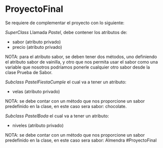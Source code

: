 ﻿# ProyectoFinal

Se requiere de complementar el proyecto con lo siguiente:

*SuperClass*
Llamada *Pastel*, debe contener los atributos de: 
- sabor (atributo privado)
- precio (atributo privado)

NOTA: para el atributo sabor, se deben tener dos métodos, uno definiendo el atributo sabor de vainilla, 
y otro que nos permita usar el sabor como una variable que nosotros podríamos ponerle cualquier otro sabor desde la clase Prueba de Sabor.

*Subclass*
*PastelFiestaCumple* el cual va a tener un atributo:
- velas (atributo privado)

NOTA: se debe contar con un método que nos proporcione un sabor predefinido en la clase, en este caso sera sabor: chocolate.

*Subclass*
*PastelBoda* el cual va a tener un atributo:
- niveles (atributo privado)

NOTA: se debe contar con un método que nos proporcione un sabor predefinido en la clase, en este caso sera sabor: Almendra
#ProyectoFinal
